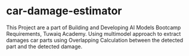 # car-damage-estimator
This Project are a part of Building and Developing AI Models Bootcamp Requirements, Tuwaiq Academy. Using multimodel approach to extract damages car parts using Overlapping Calculation between the detected part and the detected damage.

